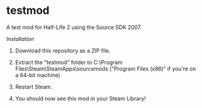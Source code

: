 testmod
=======

A test mod for Half-Life 2 using the Source SDK 2007.


*Installation*

1. Download this repository as a ZIP file.

2. Extract the "testmod" folder to C:\Program Files\Steam\SteamApps\sourcemods ("Program Files (x86)" if you're on a 64-bit machine)

3. Restart Steam.

4. You should now see this mod in your Steam Library!

